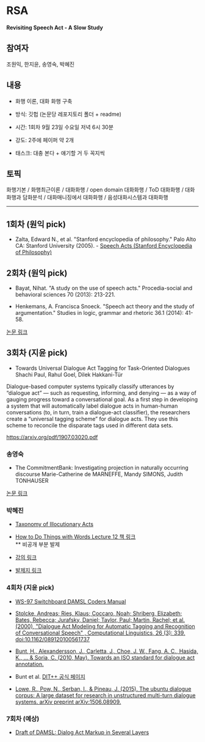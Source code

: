 # RSA
**Revisiting Speech Act - A Slow Study**

## 참여자
조원익, 한지윤, 송영숙, 박혜진

## 내용
- 화행 이론, 대화 화행 구축

- 방식: 깃헙 (논문당 레포지토리 폴더 + readme)

- 시간: 1회차 9월 23일 수요일 저녁 6시 30분

- 강도: 2주에 페이퍼 약 2개

- 태스크: 대충 본다 + 얘기할 거 두 꼭지씩


## 토픽
화행기본 / 화행최근이론 / 대화화행 / open domain 대화화행 / ToD 대화화행 / 대화화행과 담화분석 / 대화매니징에서 대화화행 / 음성대화시스템과 대화화행

----------------------------------------------------------



## 1회차 (원익 pick)

- Zalta, Edward N., et al. "Stanford encyclopedia of philosophy." Palo Alto CA: Stanford University (2005). - [Speech Acts (Stanford Encyclopedia of Philosophy)](https://plato.stanford.edu/entries/speech-acts/)

## 2회차 (원익 pick)

- Bayat, Nihat. "A study on the use of speech acts." Procedia-social and behavioral sciences 70 (2013): 213-221.

- Henkemans, A. Francisca Snoeck. "Speech act theory and the study of argumentation." Studies in logic, grammar and rhetoric 36.1 (2014): 41-58.

[논문 링크](https://www.dropbox.com/sh/0yxnho4nrriqvhg/AAA4YMXRPKvwa7qNmPc4Mja4a?dl=0)

## 3회차 (지윤 pick)


- Towards Universal Dialogue Act Tagging for Task-Oriented Dialogues
Shachi Paul, Rahul Goel, Dilek Hakkani-Tür

Dialogue-based computer systems typically classify utterances by “dialogue act” — such as requesting, informing, and denying — as a way of gauging progress toward a conversational goal. As a first step in developing a system that will automatically label dialogue acts in human-human conversations (to, in turn, train a dialogue-act classifier), the researchers create a “universal tagging scheme” for dialogue acts. They use this scheme to reconcile the disparate tags used in different data sets.

https://arxiv.org/pdf/1907.03020.pdf


### 송영숙
- The CommitmentBank:
Investigating projection in naturally occurring discourse
Marie-Catherine de MARNEFFE, Mandy SIMONS, Judith TONHAUSER

[논문 링크](https://github.com/mcdm/CommitmentBank/blob/master/CommitmentBank.pdf)                  

### 박혜진

- [Taxonomy of Illocutionary Acts](http://scholar.google.co.kr/scholar_url?url=https://conservancy.umn.edu/bitstream/handle/11299/185220/7-08_Searle.pdf%3Fsequence%3D1&hl=ko&sa=X&ei=DoqXX8fYM9e2yATVyLzADw&scisig=AAGBfm3ujsjGFPuzxw3-1Zs3syl-9X7gpw&nossl=1&oi=scholarr)              

- [How to Do Things with Words Lecture 12 책 링크](https://books.google.co.kr/books?id=XnRkQSTUpmgC&pg=PA83&hl=ko&source=gbs_toc_r&cad=4#v=onepage&q&f=false)   
** 비공개 부분 발제
- [강의 링크](https://www.youtube.com/watch?v=FMZ6yrVUUqo)     

- [발제지 링크](https://drive.google.com/drive/folders/1uRgFijLcfrTK49EzJSQaUGhSHfOhn8ix?usp=sharing)            



### 4회차 (지윤 pick)

- [WS-97 Switchboard DAMSL Coders Manual](https://web.stanford.edu/~jurafsky/ws97/manual.august1.html)

- [Stolcke, Andreas; Ries, Klaus; Coccaro, Noah; Shriberg, Elizabeth; Bates, Rebecca; Jurafsky, Daniel; Taylor, Paul; Martin, Rachel; et al. (2000), "Dialogue Act Modeling for Automatic Tagging and Recognition of Conversational Speech" , Computational Linguistics, 26 (3): 339, doi:10.1162/089120100561737](https://web.stanford.edu/~jurafsky/ws97/CL-dialog.pdf)

- [Bunt, H., Alexandersson, J., Carletta, J., Choe, J. W., Fang, A. C., Hasida, K., ... & Soria, C. (2010, May). Towards an ISO standard for dialogue act annotation.](https://publications.idiap.ch/downloads/papers/2010/Bunt_LREC2010_2010.pdf)

- Bunt et al. [DIT++ 공식 페이지](https://dit.uvt.nl/#dit_publications)

- [Lowe, R., Pow, N., Serban, I., & Pineau, J. (2015). The ubuntu dialogue corpus: A large dataset for research in unstructured multi-turn dialogue systems. arXiv preprint arXiv:1506.08909.](https://arxiv.org/pdf/1506.08909.pdf)


### 7회차 (예상)
- [Draft of DAMSL: Dialog Act Markup in Several Layers](https://www.cs.rochester.edu/research/cisd/resources/damsl/RevisedManual/)

